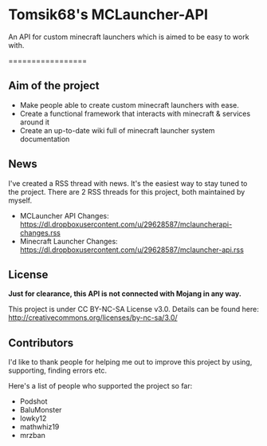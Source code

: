 Tomsik68's MCLauncher-API
=================

An API for custom minecraft launchers which is aimed to be easy to work with. 

=================

## Aim of the project

+ Make people able to create custom minecraft launchers with ease.
+ Create a functional framework that interacts with minecraft & services around it
+ Create an up-to-date wiki full of minecraft launcher system documentation

## News

I've created a RSS thread with news. It's the easiest way to stay tuned to the project. 
There are 2 RSS threads for this project, both maintained by myself.

+ MCLauncher API Changes: https://dl.dropboxusercontent.com/u/29628587/mclauncherapi-changes.rss
+ Minecraft Launcher Changes: https://dl.dropboxusercontent.com/u/29628587/mclauncher-api.rss

## License
**Just for clearance, this API is not connected with Mojang in any way.**
 
This project is under CC BY-NC-SA License v3.0. Details can be found here: http://creativecommons.org/licenses/by-nc-sa/3.0/

## Contributors

I'd like to thank people for helping me out to improve this project by using, supporting, finding errors etc.

Here's a list of people who supported the project so far:

+ Podshot
+ BaluMonster
+ lowky12
+ mathwhiz19
+ mrzban
